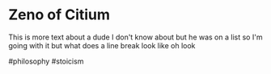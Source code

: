 # Zeno of Citium

This is more text about a dude I don't know about but he was on a list so I'm going with it but what does a line break look like oh look

\#philosophy \#stoicism
